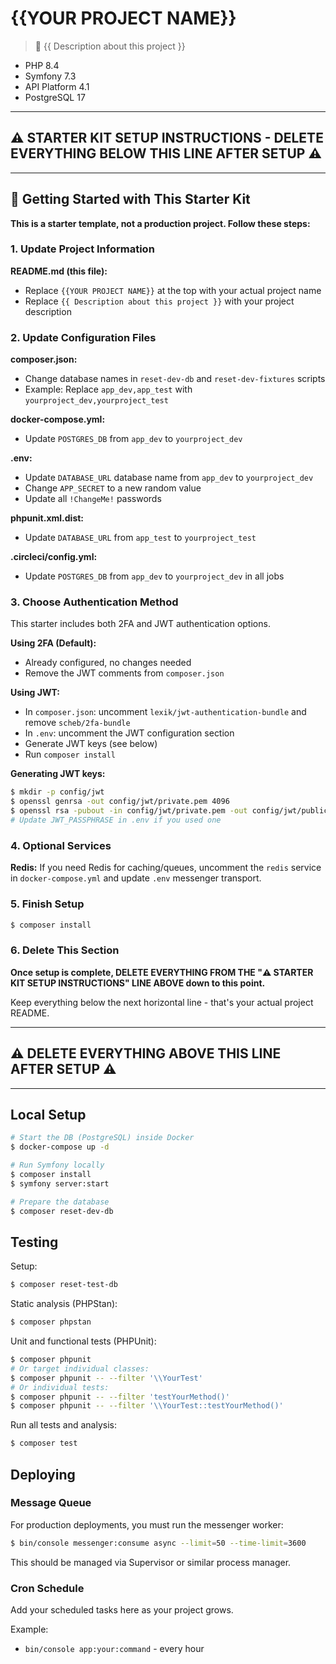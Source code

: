 # {{YOUR PROJECT NAME}}

> 🚀 {{ Description about this project }}

- PHP 8.4
- Symfony 7.3
- API Platform 4.1
- PostgreSQL 17

---

## ⚠️ STARTER KIT SETUP INSTRUCTIONS - DELETE EVERYTHING BELOW THIS LINE AFTER SETUP ⚠️

---

## 🎯 Getting Started with This Starter Kit

**This is a starter template, not a production project. Follow these steps:**

### 1. Update Project Information

**README.md (this file):**
- Replace `{{YOUR PROJECT NAME}}` at the top with your actual project name
- Replace `{{ Description about this project }}` with your project description

### 2. Update Configuration Files

**composer.json:**
- Change database names in `reset-dev-db` and `reset-dev-fixtures` scripts
- Example: Replace `app_dev,app_test` with `yourproject_dev,yourproject_test`

**docker-compose.yml:**
- Update `POSTGRES_DB` from `app_dev` to `yourproject_dev`

**.env:**
- Update `DATABASE_URL` database name from `app_dev` to `yourproject_dev`
- Change `APP_SECRET` to a new random value
- Update all `!ChangeMe!` passwords

**phpunit.xml.dist:**
- Update `DATABASE_URL` from `app_test` to `yourproject_test`

**.circleci/config.yml:**
- Update `POSTGRES_DB` from `app_dev` to `yourproject_dev` in all jobs

### 3. Choose Authentication Method

This starter includes both 2FA and JWT authentication options.

**Using 2FA (Default):**
- Already configured, no changes needed
- Remove the JWT comments from `composer.json`

**Using JWT:**
- In `composer.json`: uncomment `lexik/jwt-authentication-bundle` and remove `scheb/2fa-bundle`
- In `.env`: uncomment the JWT configuration section
- Generate JWT keys (see below)
- Run `composer install`

**Generating JWT keys:**
```bash
$ mkdir -p config/jwt
$ openssl genrsa -out config/jwt/private.pem 4096
$ openssl rsa -pubout -in config/jwt/private.pem -out config/jwt/public.pem
# Update JWT_PASSPHRASE in .env if you used one
```

### 4. Optional Services

**Redis:**
If you need Redis for caching/queues, uncomment the `redis` service in `docker-compose.yml` and update `.env` messenger transport.

### 5. Finish Setup

```bash
$ composer install
```

### 6. Delete This Section

**Once setup is complete, DELETE EVERYTHING FROM THE "⚠️ STARTER KIT SETUP INSTRUCTIONS" LINE ABOVE down to this point.**

Keep everything below the next horizontal line - that's your actual project README.

---

## ⚠️ DELETE EVERYTHING ABOVE THIS LINE AFTER SETUP ⚠️

---

## Local Setup

```bash
# Start the DB (PostgreSQL) inside Docker
$ docker-compose up -d

# Run Symfony locally
$ composer install
$ symfony server:start

# Prepare the database
$ composer reset-dev-db
```

## Testing

Setup:

```bash
$ composer reset-test-db
```

Static analysis (PHPStan):

```bash
$ composer phpstan
```

Unit and functional tests (PHPUnit):

```bash
$ composer phpunit
# Or target individual classes:
$ composer phpunit -- --filter '\\YourTest'
# Or individual tests:
$ composer phpunit -- --filter 'testYourMethod()'
$ composer phpunit -- --filter '\\YourTest::testYourMethod()'
```

Run all tests and analysis:

```bash
$ composer test
```

## Deploying

### Message Queue

For production deployments, you must run the messenger worker:

```bash
$ bin/console messenger:consume async --limit=50 --time-limit=3600
```

This should be managed via Supervisor or similar process manager.

### Cron Schedule

Add your scheduled tasks here as your project grows.

Example:
- `bin/console app:your:command` - every hour
